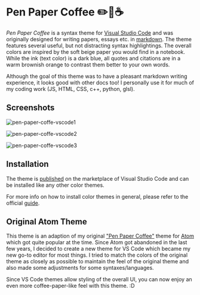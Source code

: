 # Pen Paper Coffee :pencil2::scroll::coffee:

*Pen Paper Coffee* is a syntax theme for [Visual Studio Code](https://code.visualstudio.com/) and was originally designed for writing papers, essays etc. in [markdown](https://en.wikipedia.org/wiki/Markdown).
The theme features  several useful, but not distracting syntax highlightings.
The overall colors are inspired by the soft beige paper you would find in a notebook. While the ink (text color) is a dark blue, all quotes and citations are in a warm brownish orange to contrast them better to your own words.

Although the goal of this theme was to have a pleasant markdown writing experience, it looks good with other docs too! I personally use it for much of my coding work (JS, HTML, CSS, c++, python, glsl).

## Screenshots
![pen-paper-coffe-vscode1](https://user-images.githubusercontent.com/1710598/173183559-ce87451a-b8e6-46b1-a56b-f131d44adf73.png)


![pen-paper-coffe-vscode2](https://user-images.githubusercontent.com/1710598/173183561-657ffb83-829c-406e-b54c-b58638f496d0.png)


![pen-paper-coffe-vscode3](https://user-images.githubusercontent.com/1710598/173183562-3a3fc9a3-f6ce-482e-94a6-1da911182238.png)


## Installation

The theme is [published](https://marketplace.visualstudio.com/items?itemName=nylki.pen-paper-coffee-vscode) on the marketplace of Visual Studio Code and can be installed like any other color themes.

For more info on how to install color themes in general, please refer to the official [guide](https://code.visualstudio.com/docs/getstarted/themes).


## Original Atom Theme

This theme is an adaption of my original ["Pen Paper Coffee"](https://github.com/nylki/pen-paper-coffee-syntax) theme for [Atom](https://atom.io/) which got quite popular at the time. Since Atom got abandoned in the last few years, I decided to create a new theme for VS Code which became my new go-to editor for most things.
I tried to match the colors of the original theme as closely as possible to maintain the feel of the original theme and also made some adjustments for some syntaxes/languages.

Since VS Code themes allow styling of the overall UI, you can now enjoy an even more coffee-paper-like feel with this theme. :D

